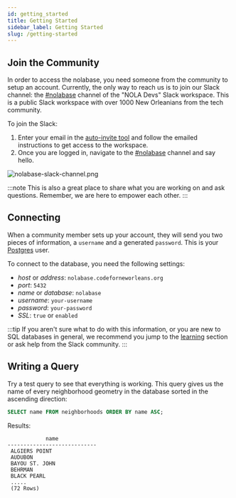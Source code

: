 ```yaml
---
id: getting_started
title: Getting Started
sidebar_label: Getting Started
slug: /getting-started
---
```


## Join the Community

In order to access the nolabase, you need someone from the community
to setup an account. Currently, the only way to reach us is to join our Slack channel:
the [#nolabase](https://nola.slack.com/archives/C01K1TBMRFA) channel of the "NOLA Devs" Slack workspace.
This is a public Slack workspace with over 1000 New Orleanians from the tech community.

To join the Slack:

1. Enter your email in the [auto-invite tool](https://nola-slackin.herokuapp.com/) and follow the emailed instructions to get access to the workspace.
2. Once you are logged in, navigate to the [#nolabase](https://nola.slack.com/archives/C01K1TBMRFA) channel and say hello.

![nolabase-slack-channel.png](/img/nolabase-slack-channel.png)

:::note
This is also a great place to share what you are working on and ask questions. Remember,
we are here to empower each other.
:::

## Connecting

When a community member sets up your account, they will send you two pieces of information,
a `username` and a generated `password`. This is your [Postgres](https://www.postgresql.org) user.

To connect to the database, you need the following settings:

* *host* or *address*: `nolabase.codeforneworleans.org`
* *port*: `5432`
* *name* or *database*: `nolabase`
* *username*: `your-username`
* *password*: `your-password`
* *SSL*: `true` or `enabled`

:::tip
If you aren't sure what to do with this information, or you are new to 
SQL databases in general, we recommend you jump to the [learning](learning) section
or ask help from the Slack community.
:::

## Writing a Query


Try a test query to see that everything is working. This query
gives us the name of every neighborhood geometry in the database
sorted in the ascending direction:

```sql
SELECT name FROM neighborhoods ORDER BY name ASC;
```

Results:

```
            name
----------------------------
 ALGIERS POINT
 AUDUBON
 BAYOU ST. JOHN
 BEHRMAN
 BLACK PEARL
 .....
 (72 Rows)
```






